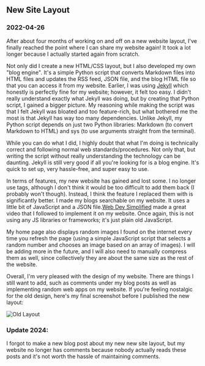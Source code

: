 <!---
title:New Site Layout
date:Tue, 26 Apr 2022 11:00:00 EST
description:After about four months of working on/off on a new website layout, I've finally gotten to the point where I can share my website again
--->

## New Site Layout

### 2022-04-26

After about four months of working on and off on a new website layout, I've finally reached the point where I can share my website again! It took a lot longer because I actually started again from scratch.

Not only did I create a new HTML/CSS layout, but I also developed my own "blog engine". It's a simple Python script that converts Markdown files into HTML files and updates the RSS feed, JSON file, and the blog HTML file so that you can access it from my website. Earlier, I was using [Jekyll](https://jekyllrb.com/) which honestly is perfectly fine for my website; however, it felt too easy. I didn't really understand exactly what Jekyll was doing, but by creating that Python script, I gained a bigger picture. My reasoning while making the script was that I felt Jekyll was bloated and too feature-rich, but what bothered me the most is that Jekyll has way too many dependencies. Unlike Jekyll, my Python script depends on just two Python libraries: Markdown (to convert Markdown to HTML) and sys (to use arguments straight from the terminal).

While you can do what I did, I highly doubt that what I'm doing is technically correct and following normal web standards/procedures. Not only that, but writing the script without really understanding the technology can be daunting. Jekyll is still very good if all you're looking for is a blog engine. It's quick to set up, very hassle-free, and super easy to use.

In terms of features, my new website has gained and lost some. I no longer use tags, although I don't think it would be too difficult to add them back (I probably won't though). Instead, I think the feature I replaced them with is significantly better. I made my blogs searchable on my website. It uses a little bit of JavaScript and a JSON file.[Web Dev Simplified](https://youtu.be/TlP5WIxVirU) made a great video that I followed to implement it on my website. Once again, this is not using any JS libraries or frameworks; it's just plain old JavaScript.

My home page also displays random images I found on the internet every time you refresh the page (using a simple JavaScript script that selects a random number and chooses an image based on an array of images). I will be adding more in the future, and I will also need to manually compress them as well, since collectively they are about the same size as the rest of the website.

Overall, I'm very pleased with the design of my website. There are things I still want to add, such as comments under my blog posts as well as implementing random web apps on my website. If you're feeling nostalgic for the old design, here's my final screenshot before I published the new layout:

![Old Layout](../assets/images/website_iteration1.png)

### Update 2024:

I forgot to make a new blog post about my new new site layout, but my website no longer has comments because nobody actually reads these posts and it's not worth the hassle of maintaining comments.